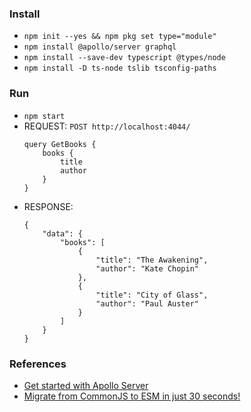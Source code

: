 
### Install 
- `npm init --yes && npm pkg set type="module"`
- `npm install @apollo/server graphql`
- `npm install --save-dev typescript @types/node`
- `npm install -D ts-node tslib tsconfig-paths`

### Run
- `npm start`
- REQUEST: `POST http://localhost:4044/`
    ```
    query GetBooks {
        books {
            title
            author
        }
    }
    ```
- RESPONSE:
    ```
    {
        "data": {
            "books": [
                {
                    "title": "The Awakening",
                    "author": "Kate Chopin"
                },
                {
                    "title": "City of Glass",
                    "author": "Paul Auster"
                }
            ]
        }
    }
    ```

### References 
- [Get started with Apollo Server](https://www.apollographql.com/docs/apollo-server/getting-started)
- [Migrate from CommonJS to ESM in just 30 seconds!](https://www.youtube.com/watch?v=utqADmW7-HE)


